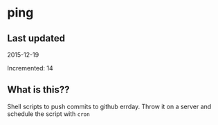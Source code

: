 # ping

## Last updated
2015-12-19

Incremented: 14

## What is this?? 
Shell scripts to push commits to github errday. Throw it on a server and schedule the script with `cron`
